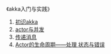 《akka入门与实践》
1. [初识akka](./src/main/scala/chapter01/readme.md)
2. [actor与并发](./src/main/scala/chapter02/readme.md)
3. [传递消息](./src/main/scala/chapter03/readme.md)
4. [Actor的生命周期——处理 状态与错误](./src/main/scala/chapter04/readme.md)